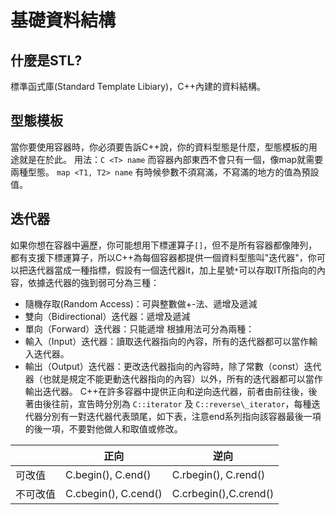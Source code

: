 # 基礎資料結構
## 什麼是STL?
標準函式庫(Standard Template Libiary)，C++內建的資料結構。
## 型態模板
當你要使用容器時，你必須要告訴C++說，你的資料型態是什麼，型態模板的用途就是在於此。
用法：`C <T> name`
而容器內部東西不會只有一個，像map就需要兩種型態。
`map <T1, T2> name`
有時候參數不須寫滿，不寫滿的地方的值為預設值。
## 迭代器
如果你想在容器中遍歷，你可能想用下標運算子`[]`，但不是所有容器都像陣列，都有支援下標運算子，所以C++為每個容器都提供一個資料型態叫"迭代器"，你可以把迭代器當成一種指標，假設有一個迭代器it，加上星號`*`可以存取IT所指向的內容，依據迭代器的強到弱可分為三種：
* 隨機存取(Random Access)：可與整數做+-法、遞增及遞減
* 雙向（Bidirectional）迭代器：遞增及遞減
* 單向（Forward）迭代器：只能遞增
根據用法可分為兩種：
* 輸入（Input）迭代器：讀取迭代器指向的內容，所有的迭代器都可以當作輸入迭代器。
* 輸出（Output）迭代器：更改迭代器指向的內容時，除了常數（const）迭代器（也就是規定不能更動迭代器指向的內容）以外，所有的迭代器都可以當作輸出迭代器。
C++在許多容器中提供正向和逆向迭代器，前者由前往後，後著由後往前，宣告時分別為 `C::iterator` 及 `C::reverse\_iterator`，每種迭代器分別有一對迭代器代表頭尾，如下表，注意end系列指向該容器最後一項的後一項，不要對他做人和取值或修改。

|          | 正向                 | 逆向                  |
| -------- | -------------------- | --------------------- |
| 可改值   | C.begin(), C.end()   | C.rbegin(), C.rend()  |
| 不可改值 | C.cbegin(), C.cend() | C.crbegin(),C.crend() |